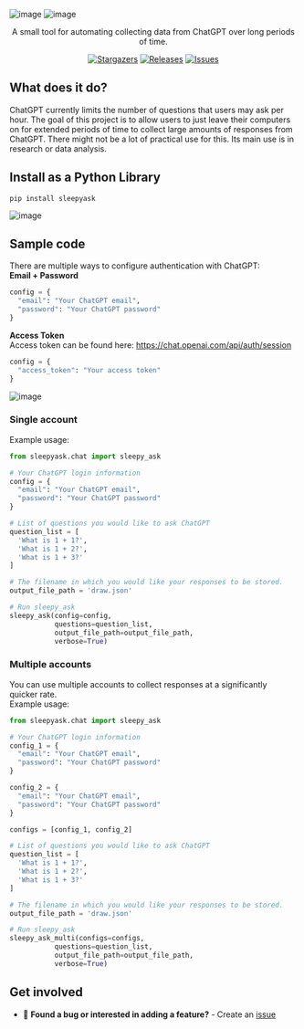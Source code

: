 ![image](https://user-images.githubusercontent.com/84760072/221398236-45ccef78-f75f-4ac5-93a9-0146bb4d63ed.png)
![image](https://user-images.githubusercontent.com/84760072/221398297-13f4d8e5-9061-4a63-bae6-32ace095d886.png)

<p align="center">
  A small tool for automating collecting data from ChatGPT over long periods of time.
</p>

<p align="center">
	<a href="https://github.com/hwelsters/sleepyask/stargazers">
		<img alt="Stargazers" src="https://img.shields.io/github/stars/hwelsters/sleepyask?style=for-the-badge&logo=starship&color=C9CBFF&logoColor=D9E0EE&labelColor=302D41"></a>
	<a href="https://github.com/hwelsters/sleepyask/releases/latest">
		<img alt="Releases" src="https://img.shields.io/github/release/hwelsters/sleepyask.svg?style=for-the-badge&logo=github&color=F2CDCD&logoColor=D9E0EE&labelColor=302D41"/></a>
	<a href="https://github.com/hwelsters/sleepyask/issues">
		<img alt="Issues" src="https://img.shields.io/github/issues/hwelsters/sleepyask?style=for-the-badge&logo=gitbook&color=B5E8E0&logoColor=D9E0EE&labelColor=302D41"></a>
</p>

## What does it do?
ChatGPT currently limits the number of questions that users may ask per hour. The goal of this project is to allow users to just leave their computers on for extended periods of time to collect large amounts of responses from ChatGPT. There might not be a lot of practical use for this. Its main use is in research or data analysis.

## Install as a Python Library
```
pip install sleepyask
```

![image](https://user-images.githubusercontent.com/84760072/222878906-288a6b86-6773-4930-a610-4cd1ee681daa.png)

## Sample code
There are multiple ways to configure authentication with ChatGPT:  
**Email + Password**  
```python
config = {
  "email": "Your ChatGPT email",
  "password": "Your ChatGPT password"
}
```  

**Access Token**  
Access token can be found here: https://chat.openai.com/api/auth/session
```python
config = {
  "access_token": "Your access token"
}
```

![image](https://user-images.githubusercontent.com/84760072/222878907-b5264dac-1fa7-487a-8e18-178266a7e958.png)

### Single account
Example usage:
```python
from sleepyask.chat import sleepy_ask

# Your ChatGPT login information
config = {
  "email": "Your ChatGPT email",
  "password": "Your ChatGPT password"
}

# List of questions you would like to ask ChatGPT
question_list = [
  'What is 1 + 1?',
  'What is 1 + 2?',
  'What is 1 + 3?'
]

# The filename in which you would like your responses to be stored.
output_file_path = 'draw.json'  

# Run sleepy_ask
sleepy_ask(config=config,
           questions=question_list,
           output_file_path=output_file_path,
           verbose=True)
```
### Multiple accounts
You can use multiple accounts to collect responses at a significantly quicker rate.  
Example usage:
```python
from sleepyask.chat import sleepy_ask

# Your ChatGPT login information
config_1 = {
  "email": "Your ChatGPT email",
  "password": "Your ChatGPT password"
}

config_2 = {
  "email": "Your ChatGPT email",
  "password": "Your ChatGPT password"
}

configs = [config_1, config_2]

# List of questions you would like to ask ChatGPT
question_list = [
  'What is 1 + 1?',
  'What is 1 + 2?',
  'What is 1 + 3?'
]

# The filename in which you would like your responses to be stored.
output_file_path = 'draw.json'  

# Run sleepy_ask
sleepy_ask_multi(configs=configs,
           questions=question_list,
           output_file_path=output_file_path,
           verbose=True)
```
## Get involved
- 🐛 **Found a bug or interested in adding a feature?** - Create an [issue][issue]  

[issue]: https://github.com/hwelsters/sleepyask/issues
